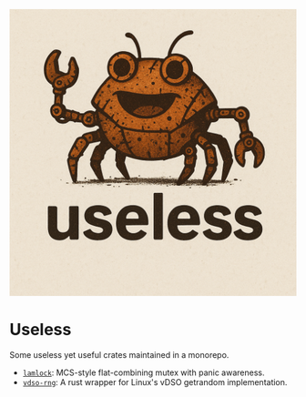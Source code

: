 
![Logo](.github/logo.png)

# Useless
Some useless yet useful crates maintained in a monorepo.

- [`lamlock`](crates/lamlock/README.md): MCS-style flat-combining mutex with panic awareness.
- [`vdso-rng`](crates/vdso-rng/README.md): A rust wrapper for Linux's vDSO getrandom implementation.